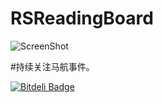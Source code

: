 RSReadingBoard
==============

![ScreenShot](https://github.com/yeahdongcn/RSReadingBoard/blob/master/1.png?raw=true)

#持续关注马航事件。

[![Bitdeli Badge](https://d2weczhvl823v0.cloudfront.net/yeahdongcn/rsreadingboard/trend.png)](https://bitdeli.com/free "Bitdeli Badge")

